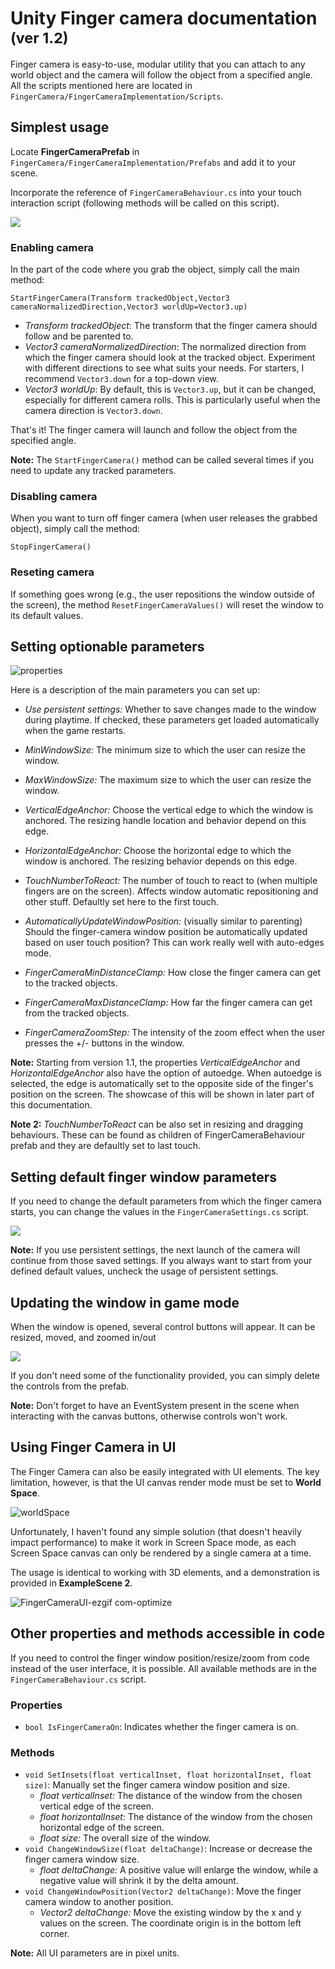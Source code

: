 # Unity Finger camera documentation <sub>(ver 1.2)</sub>

Finger camera is easy-to-use, modular utility that you can attach to any world object and the camera will follow the object from a specified angle. All the scripts mentioned here are located in `FingerCamera/FingerCameraImplementation/Scripts`.


## Simplest usage

Locate **FingerCameraPrefab** in `FingerCamera/FingerCameraImplementation/Prefabs` and add it to your scene.

Incorporate the reference of `FingerCameraBehaviour.cs` into your touch interaction script (following methods will be called on this script).

<img src="https://github.com/SitronX/UnityFingerCamera/assets/68167377/182ae5e6-d69e-4418-a9dc-43956c1d3847"/>


### Enabling camera

In the part of the code where you grab the object, simply call the main method:

`StartFingerCamera(Transform trackedObject,Vector3 cameraNormalizedDirection,Vector3 worldUp=Vector3.up)`
- *Transform trackedObject*: The transform that the finger camera should follow and be parented to.
- *Vector3 cameraNormalizedDirection*: The normalized direction from which the finger camera should look at the tracked object. Experiment with different directions to see what suits your needs. For starters, I recommend `Vector3.down` for a top-down view.
- *Vector3 worldUp*: By default, this is `Vector3.up`, but it can be changed, especially for different camera rolls. This is particularly useful when the camera direction is `Vector3.down`.

That's it! The finger camera will launch and follow the object from the specified angle.

**Note:** The `StartFingerCamera()` method can be called several times if you need to update any tracked parameters.

### Disabling camera
When you want to turn off finger camera (when user releases the grabbed object), simply call the method:

`StopFingerCamera()`

### Reseting camera

If something goes wrong (e.g., the user repositions the window outside of the screen), the method `ResetFingerCameraValues()` will reset the window to its default values.

## Setting optionable parameters

![properties](https://github.com/user-attachments/assets/170019d0-fd3b-4e65-a312-d1d0f6fefbfa)

Here is a description of the main parameters you can set up:

- *Use persistent settings:* Whether to save changes made to the window during playtime. If checked, these parameters get loaded automatically when the game restarts.

- *MinWindowSize:* The minimum size to which the user can resize the window.

- *MaxWindowSize:* The maximum size to which the user can resize the window.

- *VerticalEdgeAnchor:* Choose the vertical edge to which the window is anchored. The resizing handle location and behavior depend on this edge.

- *HorizontalEdgeAnchor:* Choose the horizontal edge to which the window is anchored. The resizing behavior depends on this edge.

- *TouchNumberToReact:* The number of touch to react to (when multiple fingers are on the screen). Affects window automatic repositioning and other stuff. Defaultly set here to the first touch.

- *AutomaticallyUpdateWindowPosition:* (visually similar to parenting) Should the finger-camera window position be automatically updated based on user touch position? This can work really well with auto-edges mode.

- *FingerCameraMinDistanceClamp:* How close the finger camera can get to the tracked objects.

- *FingerCameraMaxDistanceClamp:* How far the finger camera can get from the tracked objects.

- *FingerCameraZoomStep:* The intensity of the zoom effect when the user presses the +/- buttons in the window.

**Note:** Starting from version 1.1, the properties *VerticalEdgeAnchor* and *HorizontalEdgeAnchor* also have the option of autoedge. When autoedge is selected, the edge is automatically set to the opposite side of the finger's position on the screen. The showcase of this will be shown in later part of this documentation.

**Note 2:** *TouchNumberToReact* can be also set in resizing and dragging behaviours. These can be found as children of FingerCameraBehaviour prefab and they are defaultly set to last touch.

## Setting default finger window parameters

If you need to change the default parameters from which the finger camera starts, you can change the values in the `FingerCameraSettings.cs` script. 

<img src="https://github.com/SitronX/UnityFingerCamera/assets/68167377/0557bc06-e55b-4f93-9b64-efc899732aeb"/>

**Note:** If you use persistent settings, the next launch of the camera will continue from those saved settings. If you always want to start from your defined default values, uncheck the usage of persistent settings.

## Updating the window in game mode

When the window is opened, several control buttons will appear. It can be resized, moved, and zoomed in/out

<img src="https://github.com/SitronX/UnityFingerCamera/assets/68167377/01c2bfb9-e21c-47ee-9eb8-4ca8639424fb"/>

If you don't need some of the functionality provided, you can simply delete the controls from the prefab.

**Note:** Don't forget to have an EventSystem present in the scene when interacting with the canvas buttons, otherwise controls won't work.

## Using Finger Camera in UI

The Finger Camera can also be easily integrated with UI elements. The key limitation, however, is that the UI canvas render mode must be set to **World Space**.

![worldSpace](https://github.com/user-attachments/assets/d7074e95-caf0-4adf-85dc-c264b16bc1e3)

Unfortunately, I haven't found any simple solution (that doesn't heavily impact performance) to make it work in Screen Space mode, as each Screen Space canvas can only be rendered by a single camera at a time.

The usage is identical to working with 3D elements, and a demonstration is provided in **ExampleScene 2**.

![FingerCameraUI-ezgif com-optimize](https://github.com/user-attachments/assets/9f0a7071-d3fb-4164-9856-b87cbe4ce7ca)

## Other properties and methods accessible in code

If you need to control the finger window position/resize/zoom from code instead of the user interface, it is possible. All available methods are in the `FingerCameraBehaviour.cs` script.

### Properties
- `bool IsFingerCameraOn`: Indicates whether the finger camera is on.

### Methods
- `void SetInsets(float verticalInset, float horizontalInset, float size)`: Manually set the finger camera window position and size.
    - *float verticalInset:* The distance of the window from the chosen vertical edge of the screen.
    - *float horizontalInset:* The distance of the window from the chosen horizontal edge of the screen.
    - *float size:* The overall size of the window.
- `void ChangeWindowSize(float deltaChange)`: Increase or decrease the finger camera window size.
    - *float deltaChange:* A positive value will enlarge the window, while a negative value will shrink it by the delta amount.
- `void ChangeWindowPosition(Vector2 deltaChange)`: Move the finger camera window to another position.
    - *Vector2 deltaChange:* Move the existing window by the x and y values on the screen. The coordinate origin is in the bottom left corner.

**Note:** All UI parameters are in pixel units.

